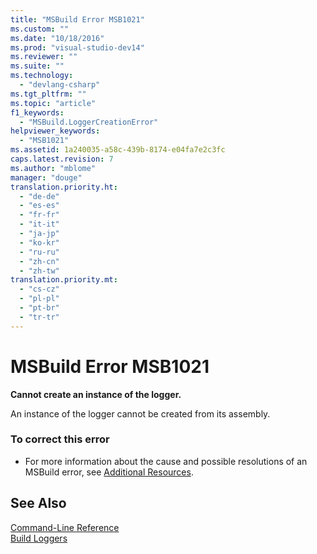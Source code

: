 ```yaml
---
title: "MSBuild Error MSB1021"
ms.custom: ""
ms.date: "10/18/2016"
ms.prod: "visual-studio-dev14"
ms.reviewer: ""
ms.suite: ""
ms.technology: 
  - "devlang-csharp"
ms.tgt_pltfrm: ""
ms.topic: "article"
f1_keywords: 
  - "MSBuild.LoggerCreationError"
helpviewer_keywords: 
  - "MSB1021"
ms.assetid: 1a240035-a58c-439b-8174-e04fa7e2c3fc
caps.latest.revision: 7
ms.author: "mblome"
manager: "douge"
translation.priority.ht: 
  - "de-de"
  - "es-es"
  - "fr-fr"
  - "it-it"
  - "ja-jp"
  - "ko-kr"
  - "ru-ru"
  - "zh-cn"
  - "zh-tw"
translation.priority.mt: 
  - "cs-cz"
  - "pl-pl"
  - "pt-br"
  - "tr-tr"
---
```

# MSBuild Error MSB1021
**Cannot create an instance of the logger.**  
  
 An instance of the logger cannot be created from its assembly.  
  
### To correct this error  
  
-   For more information about the cause and possible resolutions of an MSBuild error, see [Additional Resources](../reference/additional-msbuild-resources.md).  
  
## See Also  
 [Command-Line Reference](../reference/msbuild-command-line-reference.md)   
 [Build Loggers](../reference/build-loggers.md)
